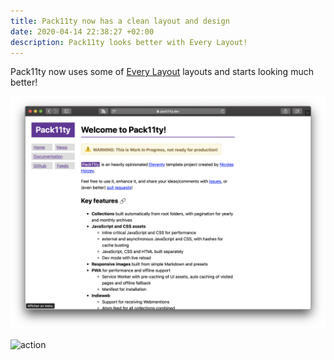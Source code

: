 ```yaml
---
title: Pack11ty now has a clean layout and design
date: 2020-04-14 22:38:27 +02:00
description: Pack11ty looks better with Every Layout!
---
```


Pack11ty now uses some of [Every Layout](https://every-layout.dev/) layouts and starts looking much better!

![Pack11ty screenshot](pack11ty-screenshot.png "Pack11ty's design as of 14th April 2020")


![action](https://applegate-paul.mo.cloudinary.net/https://storage.googleapis.com/cloudinarymedia/images/A_possum_and_a_movie_camera_1943.jpg)
